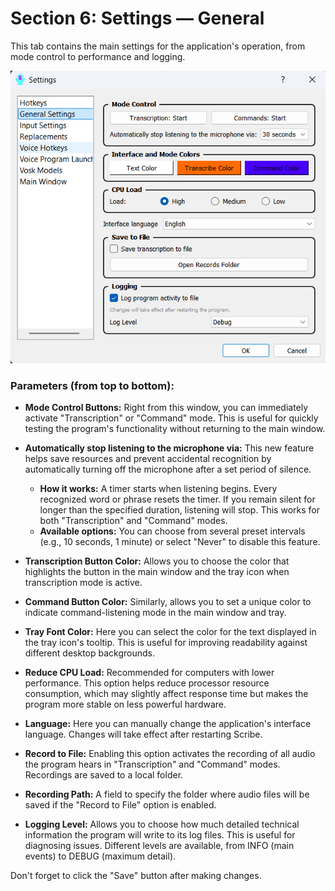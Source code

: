 # Section 6: Settings — General

This tab contains the main settings for the application's operation, from mode control to performance and logging.

![General Settings](images/general_setting_page.png)

### Parameters (from top to bottom):

*   **Mode Control Buttons:** Right from this window, you can immediately activate "Transcription" or "Command" mode. This is useful for quickly testing the program's functionality without returning to the main window.

*   **Automatically stop listening to the microphone via:** This new feature helps save resources and prevent accidental recognition by automatically turning off the microphone after a set period of silence.
    *   **How it works:** A timer starts when listening begins. Every recognized word or phrase resets the timer. If you remain silent for longer than the specified duration, listening will stop. This works for both "Transcription" and "Command" modes.
    *   **Available options:** You can choose from several preset intervals (e.g., 10 seconds, 1 minute) or select "Never" to disable this feature.

*   **Transcription Button Color:** Allows you to choose the color that highlights the button in the main window and the tray icon when transcription mode is active.

*   **Command Button Color:** Similarly, allows you to set a unique color to indicate command-listening mode in the main window and tray.

*   **Tray Font Color:** Here you can select the color for the text displayed in the tray icon's tooltip. This is useful for improving readability against different desktop backgrounds.

*   **Reduce CPU Load:** Recommended for computers with lower performance. This option helps reduce processor resource consumption, which may slightly affect response time but makes the program more stable on less powerful hardware.

*   **Language:** Here you can manually change the application's interface language. Changes will take effect after restarting Scribe.

*   **Record to File:** Enabling this option activates the recording of all audio the program hears in "Transcription" and "Command" modes. Recordings are saved to a local folder.

*   **Recording Path:** A field to specify the folder where audio files will be saved if the "Record to File" option is enabled.

*   **Logging Level:** Allows you to choose how much detailed technical information the program will write to its log files. This is useful for diagnosing issues. Different levels are available, from INFO (main events) to DEBUG (maximum detail).

Don't forget to click the "Save" button after making changes.
